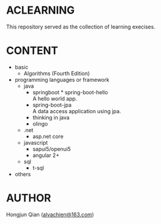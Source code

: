 # ACLEARNING
This repository served as the collection of learning execises.

# CONTENT
* basic
    * Algorithms (Fourth Edition)
* programming languages or framework
    * java
        * springboot
                * spring-boot-hello        
                A hello world app.
        * spring-boot-jpa  
            A data access application using jpa.
        * thinking in java
        * olingo
    * .net
        * asp.net core    
    * javascript
        * sapui5/openui5
        * angular 2+
    * sql
        * t-sql
* others

# AUTHOR
Hongjun Qian (alvachien@163.com)

